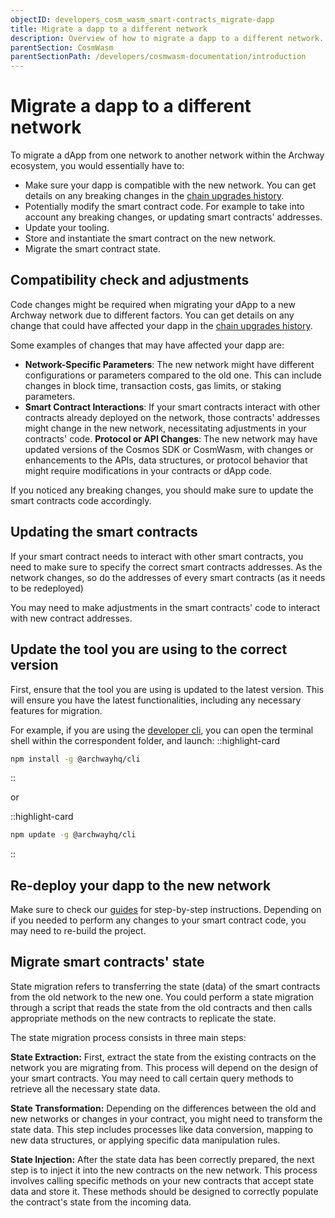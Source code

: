 ```yaml
---
objectID: developers_cosm_wasm_smart-contracts_migrate-dapp
title: Migrate a dapp to a different network
description: Overview of how to migrate a dapp to a different network.
parentSection: CosmWasm
parentSectionPath: /developers/cosmwasm-documentation/introduction
---
```


# Migrate a dapp to a different network

To migrate a dApp from one network to another network within the Archway ecosystem, you would essentially have to:
- Make sure your dapp is compatible with the new network. You can get details on any breaking changes in the [chain upgrades history](/validators/becoming-a-validator/upgrades-history).
- Potentially modify the smart contract code. For example to take into account any breaking changes, or updating smart contracts' addresses.
- Update your tooling.
- Store and instantiate the smart contract on the new network.
- Migrate the smart contract state.

##  Compatibility check and adjustments

Code changes might be required when migrating your dApp to a new Archway network due to different factors. You can get details on any change that could have affected your dapp in the [chain upgrades history](/validators/becoming-a-validator/upgrades-history).

Some examples of changes that may have affected your dapp are:

- **Network-Specific Parameters**: The new network might have different configurations or parameters compared to the old one. This can include changes in block time, transaction costs, gas limits, or staking parameters.
- **Smart Contract Interactions**: If your smart contracts interact with other contracts already deployed on the network, those contracts' addresses might change in the new network, necessitating adjustments in your contracts' code.
**Protocol or API Changes**: The new network may have updated versions of the Cosmos SDK or CosmWasm, with changes or enhancements to the APIs, data structures, or protocol behavior that might require modifications in your contracts or dApp code.

If you noticed any breaking changes, you should make sure to update the smart contracts code accordingly.


## Updating the smart contracts
If your smart contract needs to interact with other smart contracts, you need to make sure to specify the correct smart contracts addresses. As the network changes, so do the addresses of every smart contracts (as it needs to be redeployed)

You may need to make adjustments in the smart contracts' code to interact with new contract addresses.

## Update the tool you are using to the correct version
First, ensure that the tool you are using is updated to the latest version. This will ensure you have the latest functionalities, including any necessary features for migration.

For example, if you are using the [developer cli](/developers/developer-tools/developer-cli/developer-cli), you can open the terminal shell within the correspondent folder, and launch:
::highlight-card

```bash
npm install -g @archwayhq/cli
```

::

or

::highlight-card

```bash
npm update -g @archwayhq/cli
```

::

## Re-deploy your dapp to the new network


Make sure to check our [guides](/developers/guides/guides-overview) for step-by-step instructions. Depending on if you needed to perform any changes to your smart contract code, you may need to re-build the project.


## Migrate smart contracts' state


State migration refers to transferring the state (data) of the smart contracts from the old network to the new one. You could perform a state migration through a script that reads the state from the old contracts and then calls appropriate methods on the new contracts to replicate the state. 

The state migration process consists in three main steps:

**State Extraction:** First, extract the state from the existing contracts on the network you are migrating from. This process will depend on the design of your smart contracts. You may need to call certain query methods to retrieve all the necessary state data.

**State Transformation:** Depending on the differences between the old and new networks or changes in your contract, you might need to transform the state data. This step includes processes like data conversion, mapping to new data structures, or applying specific data manipulation rules.

**State Injection:** After the state data has been correctly prepared, the next step is to inject it into the new contracts on the new network. This process involves calling specific methods on your new contracts that accept state data and store it. These methods should be designed to correctly populate the contract's state from the incoming data.
